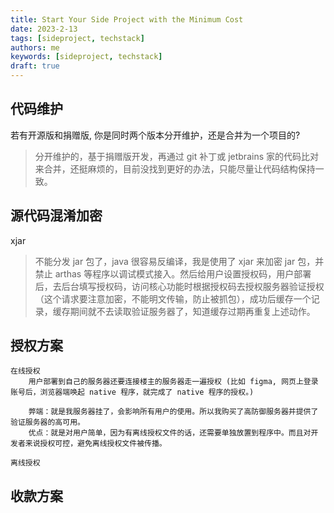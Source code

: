 ```yaml
---
title: Start Your Side Project with the Minimum Cost
date: 2023-2-13
tags: [sideproject, techstack]
authors: me
keywords: [sideproject, techstack]
draft: true
---
```



## 代码维护

若有开源版和捐赠版, 你是同时两个版本分开维护，还是合并为一个项目的?

> 分开维护的，基于捐赠版开发，再通过 git 补丁或 jetbrains 家的代码比对来合并，还挺麻烦的，目前没找到更好的办法，只能尽量让代码结构保持一致。

## 源代码混淆加密

xjar

> 不能分发 jar 包了，java 很容易反编译，我是使用了 xjar 来加密 jar 包，并禁止 arthas 等程序以调试模式接入。然后给用户设置授权码，用户部署后，去后台填写授权码，访问核心功能时根据授权码去授权服务器验证授权（这个请求要注意加密，不能明文传输，防止被抓包），成功后缓存一个记录，缓存期间就不去读取验证服务器了，知道缓存过期再重复上述动作。


## 授权方案

```
在线授权
    用户部署到自己的服务器还要连接楼主的服务器走一遍授权 (比如 figma, 网页上登录账号后，浏览器端唤起 native 程序，就完成了 native 程序的授权。)

    弊端：就是我服务器挂了，会影响所有用户的使用。所以我购买了高防御服务器并提供了验证服务器的高可用。
    优点：就是对用户简单，因为有离线授权文件的话，还需要单独放置到程序中。而且对开发者来说授权可控，避免离线授权文件被传播。

离线授权
```

## 收款方案
